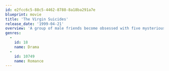 ```yaml
---
id: e2fcc6c5-88c5-4462-8788-8a18ba291a7e
blueprint: movie
title: 'The Virgin Suicides'
release_date: '1999-04-21'
overview: 'A group of male friends become obsessed with five mysterious sisters who are sheltered by their strict, religious parents.'
genres:
  -
    id: 18
    name: Drama
  -
    id: 10749
    name: Romance
---
```

